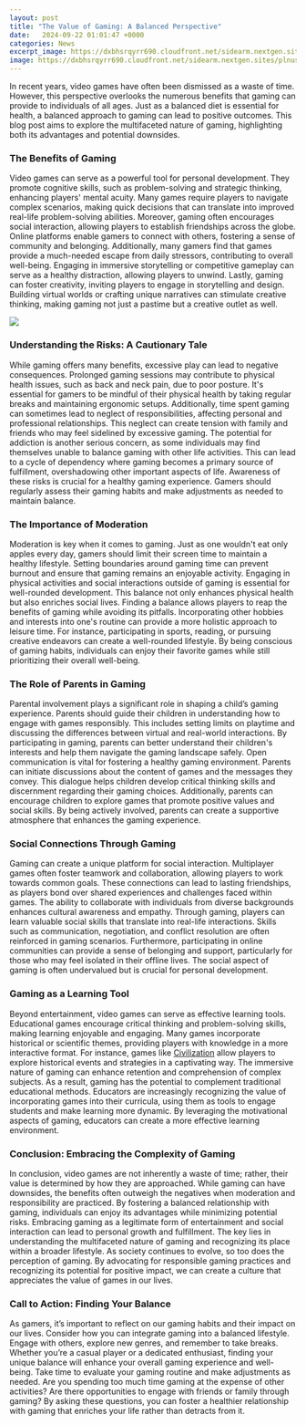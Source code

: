 ```yaml
---
layout: post
title: "The Value of Gaming: A Balanced Perspective"
date:   2024-09-22 01:01:47 +0000
categories: News
excerpt_image: https://dxbhsrqyrr690.cloudfront.net/sidearm.nextgen.sites/plnusealions.com/images/responsive_2023/default_image.png
image: https://dxbhsrqyrr690.cloudfront.net/sidearm.nextgen.sites/plnusealions.com/images/responsive_2023/default_image.png
---
```


In recent years, video games have often been dismissed as a waste of time. However, this perspective overlooks the numerous benefits that gaming can provide to individuals of all ages. Just as a balanced diet is essential for health, a balanced approach to gaming can lead to positive outcomes. This blog post aims to explore the multifaceted nature of gaming, highlighting both its advantages and potential downsides.
### The Benefits of Gaming
Video games can serve as a powerful tool for personal development. They promote cognitive skills, such as problem-solving and strategic thinking, enhancing players' mental acuity. Many games require players to navigate complex scenarios, making quick decisions that can translate into improved real-life problem-solving abilities. Moreover, gaming often encourages social interaction, allowing players to establish friendships across the globe. Online platforms enable gamers to connect with others, fostering a sense of community and belonging.
Additionally, many gamers find that games provide a much-needed escape from daily stressors, contributing to overall well-being. Engaging in immersive storytelling or competitive gameplay can serve as a healthy distraction, allowing players to unwind. Lastly, gaming can foster creativity, inviting players to engage in storytelling and design. Building virtual worlds or crafting unique narratives can stimulate creative thinking, making gaming not just a pastime but a creative outlet as well.

![](https://dxbhsrqyrr690.cloudfront.net/sidearm.nextgen.sites/plnusealions.com/images/responsive_2023/default_image.png)
### Understanding the Risks: A Cautionary Tale
While gaming offers many benefits, excessive play can lead to negative consequences. Prolonged gaming sessions may contribute to physical health issues, such as back and neck pain, due to poor posture. It's essential for gamers to be mindful of their physical health by taking regular breaks and maintaining ergonomic setups. Additionally, time spent gaming can sometimes lead to neglect of responsibilities, affecting personal and professional relationships. This neglect can create tension with family and friends who may feel sidelined by excessive gaming.
The potential for addiction is another serious concern, as some individuals may find themselves unable to balance gaming with other life activities. This can lead to a cycle of dependency where gaming becomes a primary source of fulfillment, overshadowing other important aspects of life. Awareness of these risks is crucial for a healthy gaming experience. Gamers should regularly assess their gaming habits and make adjustments as needed to maintain balance.
### The Importance of Moderation
Moderation is key when it comes to gaming. Just as one wouldn't eat only apples every day, gamers should limit their screen time to maintain a healthy lifestyle. Setting boundaries around gaming time can prevent burnout and ensure that gaming remains an enjoyable activity. Engaging in physical activities and social interactions outside of gaming is essential for well-rounded development. This balance not only enhances physical health but also enriches social lives.
Finding a balance allows players to reap the benefits of gaming while avoiding its pitfalls. Incorporating other hobbies and interests into one's routine can provide a more holistic approach to leisure time. For instance, participating in sports, reading, or pursuing creative endeavors can create a well-rounded lifestyle. By being conscious of gaming habits, individuals can enjoy their favorite games while still prioritizing their overall well-being.
### The Role of Parents in Gaming
Parental involvement plays a significant role in shaping a child’s gaming experience. Parents should guide their children in understanding how to engage with games responsibly. This includes setting limits on playtime and discussing the differences between virtual and real-world interactions. By participating in gaming, parents can better understand their children's interests and help them navigate the gaming landscape safely.
Open communication is vital for fostering a healthy gaming environment. Parents can initiate discussions about the content of games and the messages they convey. This dialogue helps children develop critical thinking skills and discernment regarding their gaming choices. Additionally, parents can encourage children to explore games that promote positive values and social skills. By being actively involved, parents can create a supportive atmosphere that enhances the gaming experience.
### Social Connections Through Gaming
Gaming can create a unique platform for social interaction. Multiplayer games often foster teamwork and collaboration, allowing players to work towards common goals. These connections can lead to lasting friendships, as players bond over shared experiences and challenges faced within games. The ability to collaborate with individuals from diverse backgrounds enhances cultural awareness and empathy.
Through gaming, players can learn valuable social skills that translate into real-life interactions. Skills such as communication, negotiation, and conflict resolution are often reinforced in gaming scenarios. Furthermore, participating in online communities can provide a sense of belonging and support, particularly for those who may feel isolated in their offline lives. The social aspect of gaming is often undervalued but is crucial for personal development.
### Gaming as a Learning Tool
Beyond entertainment, video games can serve as effective learning tools. Educational games encourage critical thinking and problem-solving skills, making learning enjoyable and engaging. Many games incorporate historical or scientific themes, providing players with knowledge in a more interactive format. For instance, games like [Civilization](https://fr.edu.vn/en/Civilization_(video_game_series)) allow players to explore historical events and strategies in a captivating way.
The immersive nature of gaming can enhance retention and comprehension of complex subjects. As a result, gaming has the potential to complement traditional educational methods. Educators are increasingly recognizing the value of incorporating games into their curricula, using them as tools to engage students and make learning more dynamic. By leveraging the motivational aspects of gaming, educators can create a more effective learning environment.
### Conclusion: Embracing the Complexity of Gaming
In conclusion, video games are not inherently a waste of time; rather, their value is determined by how they are approached. While gaming can have downsides, the benefits often outweigh the negatives when moderation and responsibility are practiced. By fostering a balanced relationship with gaming, individuals can enjoy its advantages while minimizing potential risks. Embracing gaming as a legitimate form of entertainment and social interaction can lead to personal growth and fulfillment.
The key lies in understanding the multifaceted nature of gaming and recognizing its place within a broader lifestyle. As society continues to evolve, so too does the perception of gaming. By advocating for responsible gaming practices and recognizing its potential for positive impact, we can create a culture that appreciates the value of games in our lives.
### Call to Action: Finding Your Balance
As gamers, it’s important to reflect on our gaming habits and their impact on our lives. Consider how you can integrate gaming into a balanced lifestyle. Engage with others, explore new genres, and remember to take breaks. Whether you’re a casual player or a dedicated enthusiast, finding your unique balance will enhance your overall gaming experience and well-being.
Take time to evaluate your gaming routine and make adjustments as needed. Are you spending too much time gaming at the expense of other activities? Are there opportunities to engage with friends or family through gaming? By asking these questions, you can foster a healthier relationship with gaming that enriches your life rather than detracts from it.